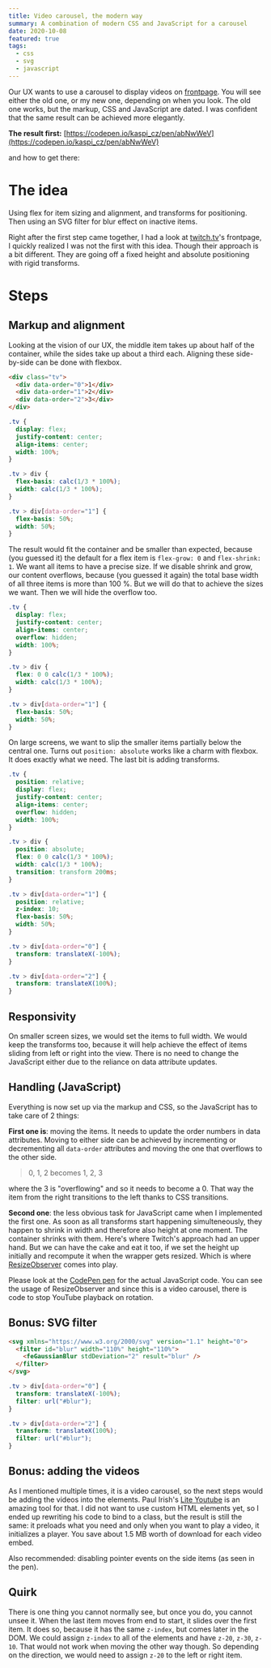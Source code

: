 ```yaml
---
title: Video carousel, the modern way
summary: A combination of modern CSS and JavaScript for a carousel
date: 2020-10-08
featured: true
tags:
  - css
  - svg
  - javascript
---
```


Our UX wants to use a carousel to display videos on [frontpage](https://zonky.cz/). You will see either the old one, or my new one, depending on when you look. The old one works, but the markup, CSS and JavaScript are dated. I was confident that the same result can be achieved more elegantly.

**The result first:** [https://codepen.io/kaspi_cz/pen/abNwWeV](https://codepen.io/kaspi_cz/pen/abNwWeV)

and how to get there:

# The idea

Using flex for item sizing and alignment, and transforms for positioning. Then using an SVG filter for blur effect on inactive items.

Right after the first step came together, I had a look at [twitch.tv](https://www.twitch.tv)'s frontpage, I quickly realized I was not the first with this idea. Though their approach is a bit different. They are going off a fixed height and absolute positioning with rigid transforms.

# Steps

## Markup and alignment

Looking at the vision of our UX, the middle item takes up about half of the container, while the sides take up about a third each. Aligning these side-by-side can be done with flexbox.

```html
<div class="tv">
  <div data-order="0">1</div>
  <div data-order="1">2</div>
  <div data-order="2">3</div>
</div>
```

```css
.tv {
  display: flex;
  justify-content: center;
  align-items: center;
  width: 100%;
}

.tv > div {
  flex-basis: calc(1/3 * 100%);
  width: calc(1/3 * 100%);
}

.tv > div[data-order="1"] {
  flex-basis: 50%;
  width: 50%;
}
```

The result would fit the container and be smaller than expected, because (you guessed it) the default for a flex item is `flex-grow: 0` and `flex-shrink: 1`. We want all items to have a precise size. If we disable shrink and grow, our content overflows, because (you guessed it again) the total base width of all three items is more than 100 %. But we will do that to achieve the sizes we want. Then we will hide the overflow too.

```css
.tv {
  display: flex;
  justify-content: center;
  align-items: center;
  overflow: hidden;
  width: 100%;
}

.tv > div {
  flex: 0 0 calc(1/3 * 100%);
  width: calc(1/3 * 100%);
}

.tv > div[data-order="1"] {
  flex-basis: 50%;
  width: 50%;
}
```

On large screens, we want to slip the smaller items partially below the central one. Turns out `position: absolute` works like a charm with flexbox. It does exactly what we need. The last bit is adding transforms.

```css
.tv {
  position: relative;
  display: flex;
  justify-content: center;
  align-items: center;
  overflow: hidden;
  width: 100%;
}

.tv > div {
  position: absolute;
  flex: 0 0 calc(1/3 * 100%);
  width: calc(1/3 * 100%);
  transition: transform 200ms;
}

.tv > div[data-order="1"] {
  position: relative;
  z-index: 10;
  flex-basis: 50%;
  width: 50%;
}

.tv > div[data-order="0"] {
  transform: translateX(-100%);
}

.tv > div[data-order="2"] {
  transform: translateX(100%);
}
```

## Responsivity

On smaller screen sizes, we would set the items to full width. We would keep the transforms too, because it will help achieve the effect of items sliding from left or right into the view. There is no need to change the JavaScript either due to the reliance on data attribute updates.

## Handling (JavaScript)

Everything is now set up via the markup and CSS, so the JavaScript has to take care of 2 things:

**First one is**: moving the items. It needs to update the order numbers in data attributes. Moving to either side can be achieved by incrementing or decrementing all `data-order` attributes and moving the one that overflows to the other side.

> 0, 1, 2
becomes
1, 2, 3

where the 3 is "overflowing" and so it needs to become a 0. That way the item from the right transitions to the left thanks to CSS transitions.

**Second one**: the less obvious task for JavaScript came when I implemented the first one. As soon as all transforms start happening simulteneously, they happen to shrink in width and therefore also height at one moment. The container shrinks with them. Here's where Twitch's approach had an upper hand. But we can have the cake and eat it too, if we set the height up initially and recompute it when the wrapper gets resized. Which is where [ResizeObserver](https://developer.mozilla.org/en-US/docs/Web/API/ResizeObserver) comes into play.

Please look at the [CodePen pen](https://codepen.io/kaspi_cz/pen/abNwWeV) for the actual JavaScript code. You can see the usage of ResizeObserver and since this is a video carousel, there is code to stop YouTube playback on rotation.

## Bonus: SVG filter

```html
<svg xmlns="https://www.w3.org/2000/svg" version="1.1" height="0">
  <filter id="blur" width="110%" height="110%">
    <feGaussianBlur stdDeviation="2" result="blur" />
  </filter>
</svg>
```

```css
.tv > div[data-order="0"] {
  transform: translateX(-100%);
  filter: url("#blur");
}

.tv > div[data-order="2"] {
  transform: translateX(100%);
  filter: url("#blur");
}
```

## Bonus: adding the videos

As I mentioned multiple times, it is a video carousel, so the next steps would be adding the videos into the elements. Paul Irish's [Lite Youtube](https://github.com/paulirish/lite-youtube-embed) is an amazing tool for that. I did not want to use custom HTML elements yet, so I ended up rewriting his code to bind to a class, but the result is still the same: it preloads what you need and only when you want to play a video, it initializes a player. You save about 1.5 MB worth of download for each video embed.

Also recommended: disabling pointer events on the side items (as seen in the pen).

## Quirk

There is one thing you cannot normally see, but once you do, you cannot unsee it. When the last item moves from end to start, it slides over the first item. It does so, because it has the same `z-index`, but comes later in the DOM. We could assign `z-index` to all of the elements and have `z-20`, `z-30`, `z-10`. That would not work when moving the other way though. So depending on the direction, we would need to assign `z-20` to the left or right item.
